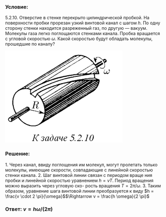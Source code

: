 ###  Условие: 

$5.2.10.$ Отверстие в стенке перекрыто цилиндрической пробкой. На поверхности пробки прорезан узкий винтовой канал с шагом $h$. По одну сторону стенки находится разреженный газ, по другую — вакуум. Молекулы газа легко поглощаются стенками канала. Пробка вращается с угловой скоростью $\omega$. Какой скоростью будут обладать молекулы, прошедшие по каналу? 

![|379x296, 67%](../../img/5.2.10/statement.png) 

###  Решение: 

1\. Через канал, ввиду поглощения им молекул, могут пролетать только молекулы, имеющие скорости, совпадающие с линейной скоростью стенки канала. 2\. Шаг винтовой линии связан с периодом враще ния пробки и линейной скоростью уравнением $h=vT$. Период вращения можно выразить через угловую ско- рость вращения $Т=2\pi / \omega$. 3\. Таким образом, уравнение шага винтовой линии преобразуется к виду $h = \frac{v \cdot 2 \pi}{\omega}$$\Rightarrow v = \frac{h \omega}{2 \pi}$ 

###  Ответ: $v = h\omega /(2\pi )$ 
